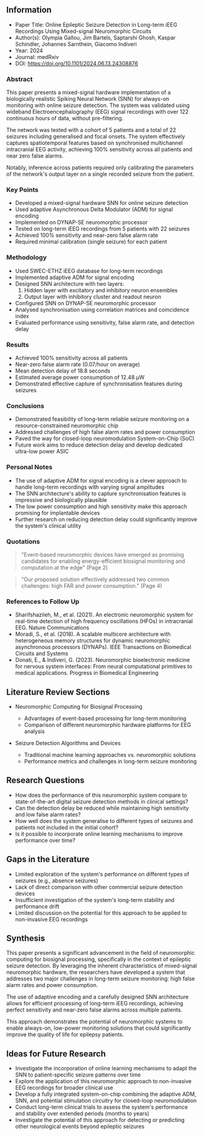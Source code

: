 ## Information

- Paper Title: Online Epileptic Seizure Detection in Long-term iEEG Recordings Using Mixed-signal Neuromorphic Circuits
- Author(s): Olympia Gallou, Jim Bartels, Saptarshi Ghosh, Kaspar Schindler, Johannes Sarnthein, Giacomo Indiveri
- Year: 2024
- Journal: medRxiv
- DOI: https://doi.org/10.1101/2024.06.13.24308876

### Abstract

This paper presents a mixed-signal hardware implementation of a biologically realistic Spiking Neural Network (SNN) for always-on monitoring with online seizure detection. The system was validated using wideband Electroencephalography (EEG) signal recordings with over 122 continuous hours of data, without pre-filtering. 

The network was tested with a cohort of 5 patients and a total of 22 seizures including generalised and focal onsets. The system effectively captures spatiotemporal features based on synchronised multichannel intracranial EEG activity, achieving 100% sensitivity across all patients and near zero false alarms. 

Notably, inference across patients required only calibrating the parameters of the network's output layer on a single recorded seizure from the patient.

### Key Points

- Developed a mixed-signal hardware SNN for online seizure detection
- Used adaptive Asynchronous Delta Modulator (ADM) for signal encoding
- Implemented on DYNAP-SE neuromorphic processor
- Tested on long-term iEEG recordings from 5 patients with 22 seizures
- Achieved 100% sensitivity and near-zero false alarm rate
- Required minimal calibration (single seizure) for each patient

### Methodology

- Used SWEC-ETHZ iEEG database for long-term recordings
- Implemented adaptive ADM for signal encoding
- Designed SNN architecture with two layers:
  1. Hidden layer with excitatory and inhibitory neuron ensembles
  2. Output layer with inhibitory cluster and readout neuron
- Configured SNN on DYNAP-SE neuromorphic processor
- Analysed synchronisation using correlation matrices and coincidence index
- Evaluated performance using sensitivity, false alarm rate, and detection delay

### Results

- Achieved 100% sensitivity across all patients
- Near-zero false alarm rate (0.07/hour on average)
- Mean detection delay of 18.8 seconds
- Estimated average power consumption of 12.48 μW
- Demonstrated effective capture of synchronisation features during seizures

### Conclusions

- Demonstrated feasibility of long-term reliable seizure monitoring on a resource-constrained neuromorphic chip
- Addressed challenges of high false alarm rates and power consumption
- Paved the way for closed-loop neuromodulation System-on-Chip (SoC)
- Future work aims to reduce detection delay and develop dedicated ultra-low power ASIC

### Personal Notes

- The use of adaptive ADM for signal encoding is a clever approach to handle long-term recordings with varying signal amplitudes
- The SNN architecture's ability to capture synchronisation features is impressive and biologically plausible
- The low power consumption and high sensitivity make this approach promising for implantable devices
- Further research on reducing detection delay could significantly improve the system's clinical utility

### Quotations

> "Event-based neuromorphic devices have emerged as promising candidates for enabling energy-efficient biosignal monitoring and computation at the edge" (Page 2)

> "Our proposed solution effectively addressed two common challenges: high FAR and power consumption." (Page 4)

### References to Follow Up

- Sharifshazileh, M., et al. (2021). An electronic neuromorphic system for real-time detection of high frequency oscillations (HFOs) in intracranial EEG. Nature Communications
- Moradi, S., et al. (2018). A scalable multicore architecture with heterogeneous memory structures for dynamic neuromorphic asynchronous processors (DYNAPs). IEEE Transactions on Biomedical Circuits and Systems
- Donati, E., & Indiveri, G. (2023). Neuromorphic bioelectronic medicine for nervous system interfaces: From neural computational primitives to medical applications. Progress in Biomedical Engineering

## Literature Review Sections

- Neuromorphic Computing for Biosignal Processing
  - Advantages of event-based processing for long-term monitoring
  - Comparison of different neuromorphic hardware platforms for EEG analysis

- Seizure Detection Algorithms and Devices
  - Traditional machine learning approaches vs. neuromorphic solutions
  - Performance metrics and challenges in long-term seizure monitoring

## Research Questions

- How does the performance of this neuromorphic system compare to state-of-the-art digital seizure detection methods in clinical settings?
- Can the detection delay be reduced while maintaining high sensitivity and low false alarm rates?
- How well does the system generalise to different types of seizures and patients not included in the initial cohort?
- Is it possible to incorporate online learning mechanisms to improve performance over time?

## Gaps in the Literature

- Limited exploration of the system's performance on different types of seizures (e.g., absence seizures)
- Lack of direct comparison with other commercial seizure detection devices
- Insufficient investigation of the system's long-term stability and performance drift
- Limited discussion on the potential for this approach to be applied to non-invasive EEG recordings

## Synthesis

This paper presents a significant advancement in the field of neuromorphic computing for biosignal processing, specifically in the context of epileptic seizure detection. By leveraging the inherent characteristics of mixed-signal neuromorphic hardware, the researchers have developed a system that addresses two major challenges in long-term seizure monitoring: high false alarm rates and power consumption. 

The use of adaptive encoding and a carefully designed SNN architecture allows for efficient processing of long-term iEEG recordings, achieving perfect sensitivity and near-zero false alarms across multiple patients. 

This approach demonstrates the potential of neuromorphic systems to enable always-on, low-power monitoring solutions that could significantly improve the quality of life for epilepsy patients.

## Ideas for Future Research

- Investigate the incorporation of online learning mechanisms to adapt the SNN to patient-specific seizure patterns over time
- Explore the application of this neuromorphic approach to non-invasive EEG recordings for broader clinical use
- Develop a fully integrated system-on-chip combining the adaptive ADM, SNN, and potential stimulation circuitry for closed-loop neuromodulation
- Conduct long-term clinical trials to assess the system's performance and stability over extended periods (months to years)
- Investigate the potential of this approach for detecting or predicting other neurological events beyond epileptic seizures